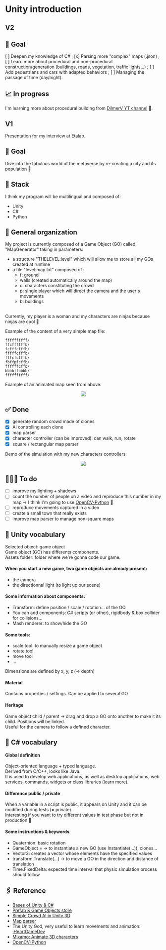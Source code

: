 # Unity introduction

## V2

## 🎯 Goal

[ ] Deepen my knowledge of C# ;
[x] Parsing more "complex" maps (.json) ;
[ ] Learn more about procedural and non-procedural construction/generation (buildings, roads, vegetation, traffic lights...) ;
[ ] Add pedestrians and cars with adapted behaviors ;
[ ] Managing the passage of time (day/night).

## 📈 In progress

I'm learning more about procedural building from [DilmerV YT channel](https://www.youtube.com/c/DilmerV/videos) 🏢.

## V1

Presentation for my interview at Etalab.

## 🎯 Goal

Dive into the fabulous world of the metaverse by re-creating a city and its population 👾

## 🔋 Stack
I think my program will be multilingual and composed of:
- Unity
- C#
- Python

## 📝 General organization

My project is currently composed of a Game Object (GO) called "MapGenerator" taking in parameters:
- a structure "THELEVEL:level" which will allow me to store all my GOs created at runtime
- a file "level:map.txt" composed of :
	- f: ground
	- walls (created automatically around the map)
	- c: characters constituting the crowd
	- p: single player which will direct the camera and the user's movements
	- b: buildings<br/>

<br/>Currently, my player is a woman and my characters are ninjas because ninjas are cool 🥷<br/>

Example of the content of a very simple map file: 
```
ffffffffff/
ffcffffffb/
fcfffcfffb/
fffffcfffb/
fffcfcfffb/
fbffpfcffb/
ffffffcffb/
bbbbffbbbb/
ffffffffff/
```

Example of an animated map seen from above:
<p align="center">
	<img src="./Demo/vueHaute.gif" >
</p>

## ✅ Done
- [x] generate random crowd made of clones
- [x] AI controlling each clone
- [x] map parser
- [x] character controller (can be improved): can walk, run, rotate
- [x] square / rectangular map parser

Demo of the simulation with my new characters controllers:
<!-- <p align="center">
	<img src="./Demo/move.gif" >
</p> -->

<p align="center">
	<img src="./Demo/newAnimation.gif" >
</p>

## 👩🏻‍🔧 To do
- [ ] improve my lighting + shadows
- [ ] count the number of people on a video and reproduce this number in my map -> I think I'm going to use [OpenCV-Python](https://pyimagesearch.com/2018/08/13/opencv-people-counter/) 🐍
- [ ] reproduce movements captured in a video
- [ ] create a small town that really exists
- [ ] improve map parser to manage non-square maps

## 💬 Unity vocabulary

Selected object: game object<br/>
Game object (GO) has differents components.<br/>
Assets folder: folder where we're gonna code our game.<br/>

#### When you start a new game, two game objects are already present:
- the camera
- the directionnal light (to light up our scene)

#### Some information about components:
- Transform: define position / scale / rotation... of the GO
- You can add components: C# scripts (or other), rigidbody & box collider for collisions...
- Mash renderer: to show/hide the GO

#### Some tools:
- scale tool: to manually resize a game object
- rotate tool
- move tool
- ...

Dimensions are defined by x, y, z (-> depth)<br/>

#### Material
Contains properties / settings. Can be applied to several GO<br/>

#### Heritage
Game object child / parent -> drag and drop a GO onto another to make it its child. Positions will be linked.<br/>
Useful for the camera to follow a defined character.<br/>

## 💬 C# vocabulary

#### Global definition

Object-oriented language + typed language.<br/>
Derived from C/C++, looks like Java.<br/>
 It is used to develop web applications, as well as desktop applications, web services, commands, widgets or class libraries ([learn more](https://fr.wikipedia.org/wiki/C_sharp)).<br/>

#### Difference public / private
When a variable in a script is public, it appears on Unity and it can be modified during tests (≠ private).<br/>
Interesting if you want to try different values in test phase but not in production 🤪<br/>

#### Some instructions & keywords
- Quaternion: basic rotation
- GameObject = -> to instantiate a new GO (use Instantiate(...)), clones...
- Vector3: creates a vector whose elements have the specified values
- transform.Translate(...) -> to move a GO in the direction and distance of translation
- Time.FixedDelta: expected time interval that physic simulation process should follow

## 🖇 Reference
- [Bases of Unity & C#](https://www.youtube.com/watch?v=oeiYBMMWU40&t=343s&ab_channel=LaTechavecBertrand)
- [Prefab & Game Objects store](https://assetstore.unity.com/)
- [Simple Crowd AI in Unity 3D](https://www.youtube.com/watch?v=4CCAvUqAC7k&ab_channel=negleft)
- [Map parser](https://www.youtube.com/watch?v=uQys5CLDIRE&ab_channel=baptistekleber)
- The Unity God, very useful to learn movements and animation: [iHeartGameDev](https://www.youtube.com/c/iHeartGameDev/featured)
- [Mixamo: Animate 3D characters](https://www.mixamo.com/#/)
- [OpenCV-Python](https://docs.opencv.org/3.4/d0/de3/tutorial_py_intro.html)

<!-- cas d'usage :
comptage de foule
dépôt d'ordures sauvages
malaises 

jumeaux numériques de villes

donnée synthétique

améliorer sécurité citoyens dans espace public
en mettant à dispo systèmes d'acquisition de données (= l'image ici -> caméras de  vidéoprotection)

Ce qu'ils ont : reproduisent ville dans moteur de jeu open source pour générer leurs problèmes dans un jeu / générer des données synthétiques

données très volumineuses mais peuvent pas entrainer algo d'apprentissage car données = protégées

création d'un monde parallèle, automatisé, transparent pour citoyen

bureau valorisation donnée ministère composé de data scientists, anciens EIG
environnement pluridisciplinaire, traitement donnée

Objectifs : + de transparence pour usager concernant vidéoprotection grâce à plateforme de démo + proposer un tas d'usage aux SP qui veulent s'en servir

Pas de reconnaissance faciale

Possibilité de poursuivre le projet

Comptage approximatif
Taux de fiabilité à renseigner ?

-->
